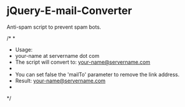 jQuery-E-mail-Converter
=======================

Anti-spam script to prevent spam bots.

/*
*
* Usage:
* <span class="email">your-name at servername dot com</span>
* The script will convert to: <span class="email"><a href="mailto:your-name@servername.com">your-name@servername.com</a></span>
*
* You can set false the 'mailTo' parameter to remove the link address.
* Result: <span class="email">your-name@servername.com</span>
*
*/